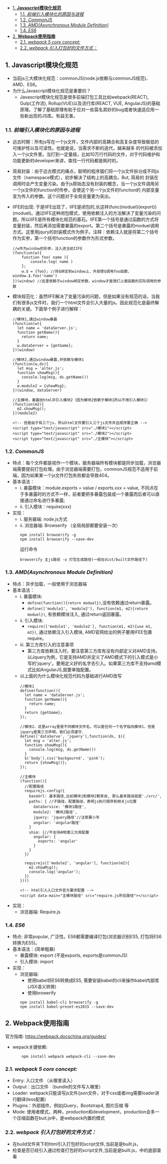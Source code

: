 
- [1. **Javascript模块化规范**](#1-javascript模块化规范)
  - [1.1. *前端引入模块化的原因与进程*](#11-前端引入模块化的原因与进程)
  - [1.2. *CommonJS*](#12-commonjs)
  - [1.3. *AMD(Asynchronous Module Definition)*](#13-amdasynchronous-module-definition)
  - [1.4. *ES6*](#14-es6)
- [2. **Webpack使用指南**](#2-webpack使用指南)
  - [2.1. *webpack 5 core concept:*](#21-webpack-5-core-concept)
  - [2.2. *webpack 引入打包好的文件方式：*](#22-webpack-引入打包好的文件方式)

## 1. **Javascript模块化规范**
- 当前js三大模块化规范：commonJS(node.js依赖与commonJS规范)、AMD、ES6。
- 为什么Javascript模块化规范是重要的？
  - Javascript模块化规范是很多前端打包工具比如webpack(REACT), Gulp(工作流), Rollup(VUE)以及流行库(REACT, VUE, AngularJS)的基础原理。了解了基础原理有助于应对一些莫名其妙的bug或者快速适应用一些新出现的JS库。有益无害。

### 1.1. *前端引入模块化的原因与进程*
- 远古时期：所有js写在一个js文件，文件内部的高耦合和高复杂度导致极低的可维护性以及可读性。也就是说，当需求不断的迭代，越来越多
的代码被添加入一个js文件里。当打到一定量级，比如10万行代码的文件，对于代码维护和功能更新的developer来讲，查找一行代码都是耗时的。

- 简易封装：由于远古模式的痛点，聪明的程序猿们将一个js文件拆分成不同js文件（namespace模式），初步解决了结构上的高耦合。But, 简易的
封装在调用时会产生变量污染。由于js原始态没有封装的概念，当一个js文件调用另一个js文件的function时传参，会使这个另一个js文件的function的
内部变量变为传入的参数。这个问题对于全局变量更为突出。

- IIFE的出现: 于是IIFE出现了，IIFE是闭包的,长这样(func(moduel){export})(moduel)。通过IIFE这种闭包模式，使用依赖注入的方法解决了变量污染的问题。所以IIFE是所有模块化规范的基石。IIFE第一个括号是通过函数的方式将变量封装，然后再添加需要暴露的export。第二个括号是暴露的moduel调用方式。这里用jqury的封装模式作为例子。注释：依赖注入就是将第二个括号作为实参，第一个括号function的参数作为形式参数。
    ```
    //w作为window的形参，注入进当前IIFE
    (function(w){
        function foo( name ){
            console.log( name )
        };
        w.$ = {foo}; //将$绑定到window上，外部使$调用foo函数，window.$.foo('name')
    })(window) //这里依赖于window绑定参数，window才是我们上面函数的实际调用的参数
    ```
- 模块规范化：虽然IIFE解决了变量污染的问题，但是如果没有规范的话，当我们有很多js文件时，我们一个html文件会引入大量的js。因此规范化是最终解耦的关键。下面举个例子进行解释：
    ```
    //模块1,通过window暴露
    (function(w){
      let name = 'dataServer.js';
      function getName(){
        return name;
      }
      w.dataServer = {getGame};
    })(window)

    //模块2,通过window暴露,并依赖与模块1
    (function(w,ds){
      let msg = 'alter.js';
      function showMsg(){
        console.log(msg, ds.getName())
      }
      w.module2 = {showMsg};
    })(window, dataServer)

    //主模块，暴露给html并引入模块2（因为模块2依赖于模块1所以不用引入模块1）
    (function(m2){
      m2.showMsg();
    })(module2)

    <!-- 但是由于有三个js，所以html文件要引入三个js文件并且顺序要正确 -->
    <script type="text/javascript" src="./模块1"></script>
    <script type="text/javascript" src="./模块2"></script>
    <script type="text/javascript" src="./主模块"></script>
    ```

### 1.2. *CommonJS*
- 特点：每个文件都是视作一个模块，服务器端所有模块都是同步加载，浏览器端需要提前打包处理。由于浏览器端需要打包，commonJS规范不适用于前端，因为如果某一个js文件打包失败都会导致404。
- 基本语法：
  - i. 暴露模块：module.exports = value / exports.xxx = value, 不同点在于多暴露时的方式不一样，前者要把多暴露包装成一个暴露而后者可以直接通过命名进行多暴露;
  - ii. 引入模块：require(xxx)
- 实现：
  - i. 服务器端: node.js方式
  - ii. 浏览器端: Browserify  （全局局部都要安装一次）
      ```
      npm install browserify -g
      npm install browserify --save-dev
      ```
      运行命令
      ```
      browserify 主js路径 -o 打包生成路径(一般在dist/built文件路径下) 
      ```

### 1.3. *AMD(Asynchronous Module Definition)*
- 特点：异步加载，一般使用于浏览器端
- 基本语法：
  - i. 暴露模块: 
    - ```define(function(){return moduel})```,没有依赖通过return暴露。
    - ```define(['module1', 'module2'], function(m1, m2){return moduel})```, 有依赖模块注入, 通过return返回暴露。
  - ii. 引入模块: 
    - ```require(['module1', 'module2'], function(m1, m2){use m1, m2})```, 通过依赖注入引入模块, AMD官网给出的例子要用IFEE包裹require。
  - iii. 第三方库引入的注意事项
    - 第三方库依赖注入时，要注意第三方库有没有内部定义对AMD支持。以Jquery为例，它是支持AMD并定义了AMD模式下的引入模式是小写的'jquery'。要用定义好的名字去引入。如果第三方库不支持amd模式比如AngularJS,就要单独配置。
  - 以上面的为什么模块化规范代码为基础进行AMD改写
    ```
    //模块1
    define(function(){
      let name = 'dataServer.js';
      function getName(){
        return name;
      }
      return {getGame};
    });

    //模块2，这里array里是不同模块文件名，可以是任何一个名字指向模块1，但是jquery是第三方声明，我们必须遵守.
    define(['dataServe', 'jquery'],function(ds, $){
      let msg = 'alter.js';
      function showMsg(){
        console.log(msg, ds.getName())
      }
      $('body').css('backgournd', 'pink');
      return {showMsg()};
    });

    //主模块
    (function(){
      //配置路径
      requirejs.config({
        baseUrl: 基本路径,比如模块1和模块2都来自, 那么基本路径就是'./src/',
        paths: { //子路径，配置路径，表明js执行顺序和相关js位置
          dataService: '模块1路径',
          module2: '模块2路径',
          jquery: 'jquery路径'//注意要小写
          angular: 'angular路径'
        }
        shim: {//不支持AMD第三方库配置
          angular: {
            exports: 'angular'
          }
        }
      })

      requirejs(['module2', 'angular'], function(m2){
        m2.showMsg();
        console.log('angular');
      })
    })()

    <!-- html引入入口文件官方要求配置 -->
    <script data-main="主模块路径" src="require.js所在路径"></script>
    ```
- 实现： 
  - 浏览器端: Require.js

### 1.4. *ES6*
- 特点: 非常popular, 广泛性。ES6都需要编译打包(浏览器识别ES5, 打包将ES6转换为ES5)。
- 基本语法：(简单粗暴)
  - 暴露模块: export (不是exports, exports是commonJS)
  - 引入模块: import
- 实现：
  - 浏览器端: 
    - 使用babel将ES6转换成ES5, 需要安装babel的cli来操作babel内部库(JSX语义转换)
    - 使用browerify
    ```
    npm install babel-cli browserify -g
    npm install babel-preset-es2015 --save-dev
    ```

## 2. **Webpack使用指南**
官方指南: https://webpack.docschina.org/guides/

- wepack关键依赖: 
    ```
        npm install webpack webpack-cli --save-dev
    ```

### 2.1. *webpack 5 core concept:*
- Entry: 入口文件 （从哪里读入）
- Output：出口文件 （bundle的文件写入哪里）
- Loader: webpack只能读写js文件/json文件，对于css或者img需要loader进行翻译(less配置)
- Plugins：外部插件，例如jQuery，Bootstrap4, 图片压缩 等
- Mode: 使用者模式，两种，production和development，production会多一个压缩函数在buit.js中，是webpack内置的模式

    
### 2.2. *webpack 引入打包好的文件方式：*
- 在build文件夹下的html引入打包好的script文件,当前是是built.js，
- 检查是否已经引入通过检查打包好的script文件,当前是是built.js，中的底部查看